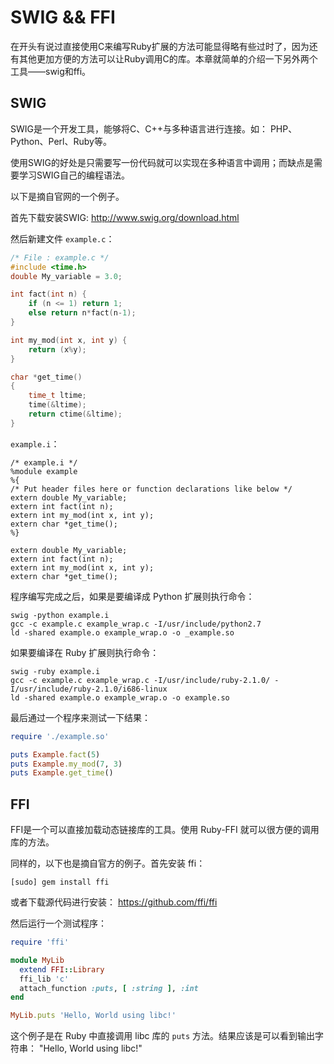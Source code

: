 # SWIG && FFI

在开头有说过直接使用C来编写Ruby扩展的方法可能显得略有些过时了，因为还有其他更加方便的方法可以让Ruby调用C的库。本章就简单的介绍一下另外两个工具——swig和ffi。


## SWIG

SWIG是一个开发工具，能够将C、C++与多种语言进行连接。如： PHP、Python、Perl、Ruby等。

使用SWIG的好处是只需要写一份代码就可以实现在多种语言中调用；而缺点是需要学习SWIG自己的编程语法。

以下是摘自官网的一个例子。

首先下载安装SWIG: http://www.swig.org/download.html

然后新建文件 `example.c`：

```C
/* File : example.c */
#include <time.h>
double My_variable = 3.0;

int fact(int n) {
    if (n <= 1) return 1;
    else return n*fact(n-1);
}

int my_mod(int x, int y) {
    return (x%y);
}

char *get_time()
{
    time_t ltime;
    time(&ltime);
    return ctime(&ltime);
}
```

`example.i`：

```
/* example.i */
%module example
%{
/* Put header files here or function declarations like below */
extern double My_variable;
extern int fact(int n);
extern int my_mod(int x, int y);
extern char *get_time();
%}

extern double My_variable;
extern int fact(int n);
extern int my_mod(int x, int y);
extern char *get_time();
```

程序编写完成之后，如果是要编译成 Python 扩展则执行命令：

```
swig -python example.i
gcc -c example.c example_wrap.c -I/usr/include/python2.7
ld -shared example.o example_wrap.o -o _example.so
```

如果要编译在 Ruby 扩展则执行命令：

```
swig -ruby example.i
gcc -c example.c example_wrap.c -I/usr/include/ruby-2.1.0/ -I/usr/include/ruby-2.1.0/i686-linux
ld -shared example.o example_wrap.o -o example.so
```

最后通过一个程序来测试一下结果：

```Ruby
require './example.so'

puts Example.fact(5)
puts Example.my_mod(7, 3)
puts Example.get_time()
```

## FFI

FFI是一个可以直接加载动态链接库的工具。使用 Ruby-FFI 就可以很方便的调用库的方法。

同样的，以下也是摘自官方的例子。首先安装 ffi：

```
[sudo] gem install ffi
```

或者下载源代码进行安装： https://github.com/ffi/ffi

然后运行一个测试程序：

```Ruby
require 'ffi'

module MyLib
  extend FFI::Library
  ffi_lib 'c'
  attach_function :puts, [ :string ], :int
end

MyLib.puts 'Hello, World using libc!'
```

这个例子是在 Ruby 中直接调用 libc 库的 `puts` 方法。结果应该是可以看到输出字符串： "Hello, World using libc!"
